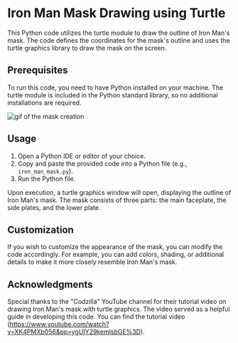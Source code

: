 # Iron Man Mask Drawing using Turtle

This Python code utilizes the turtle module to draw the outline of Iron Man's mask. The code defines the coordinates for the mask's outline and uses the turtle graphics library to draw the mask on the screen.

## Prerequisites

To run this code, you need to have Python installed on your machine. The turtle module is included in the Python standard library, so no additional installations are required.

![gif of the mask creation](https://www.linkpicture.com/q/IRON-Man.gif)
## Usage

1. Open a Python IDE or editor of your choice.
2. Copy and paste the provided code into a Python file (e.g., `iron_man_mask.py`).
3. Run the Python file.

Upon execution, a turtle graphics window will open, displaying the outline of Iron Man's mask. The mask consists of three parts: the main faceplate, the side plates, and the lower plate.

## Customization

If you wish to customize the appearance of the mask, you can modify the code accordingly. For example, you can add colors, shading, or additional details to make it more closely resemble Iron Man's mask.

## Acknowledgments

Special thanks to the "Codzilla" YouTube channel for their tutorial video on drawing Iron Man's mask with turtle graphics. The video served as a helpful guide in developing this code. You can find the tutorial video (https://www.youtube.com/watch?v=XK4PMXb056&pp=ygUIY29kemlsbGE%3D).
